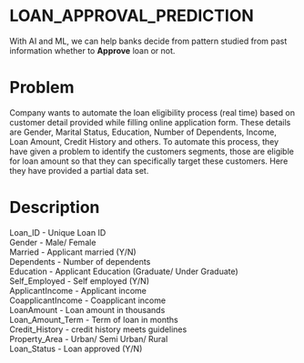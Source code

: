 # LOAN_APPROVAL_PREDICTION
With AI and ML, we can help banks decide from pattern studied from past information whether to **Approve** loan or not.

# Problem

Company wants to automate the loan eligibility process (real time) based on customer detail provided while filling online application form. These details are Gender, Marital Status, Education, Number of Dependents, Income, Loan Amount, Credit History and others. To automate this process, they have given a problem to identify the customers segments, those are eligible for loan amount so that they can specifically target these customers. Here they have provided a partial data set.

# Description
Loan_ID -	Unique Loan ID <br>
Gender	- Male/ Female<br>
Married	- Applicant married (Y/N)<br>
Dependents -	Number of dependents<br>
Education	- Applicant Education (Graduate/ Under Graduate)<br>
Self_Employed	- Self employed (Y/N)<br>
ApplicantIncome	 - Applicant income<br>
CoapplicantIncome	 - Coapplicant income<br>
LoanAmount -	Loan amount in thousands<br>
Loan_Amount_Term -	Term of loan in months<br>
Credit_History -	credit history meets guidelines<br>
Property_Area	- Urban/ Semi Urban/ Rural<br>
Loan_Status	- Loan approved (Y/N)<br>
